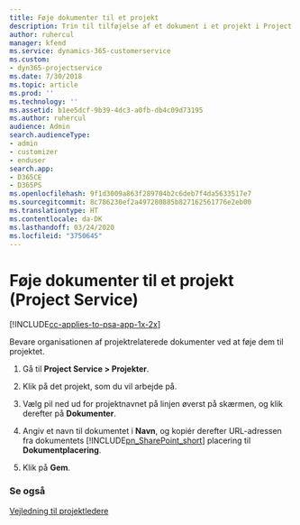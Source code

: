 ```yaml
---
title: Føje dokumenter til et projekt
description: Trin til tilføjelse af et dokument i et projekt i Project Service
author: ruhercul
manager: kfend
ms.service: dynamics-365-customerservice
ms.custom:
- dyn365-projectservice
ms.date: 7/30/2018
ms.topic: article
ms.prod: ''
ms.technology: ''
ms.assetid: b1ee5dcf-9b39-4dc3-a0fb-db4c09d73195
ms.author: ruhercul
audience: Admin
search.audienceType:
- admin
- customizer
- enduser
search.app:
- D365CE
- D365PS
ms.openlocfilehash: 9f1d3009a863f289704b2c6deb7f4da5633517e7
ms.sourcegitcommit: 8c786230ef2a497280885b827162561776e2eb00
ms.translationtype: HT
ms.contentlocale: da-DK
ms.lasthandoff: 03/24/2020
ms.locfileid: "3750645"
---
```

# <a name="add-documents-to-a-project-project-service"></a>Føje dokumenter til et projekt (Project Service)

[!INCLUDE[cc-applies-to-psa-app-1x-2x](../includes/cc-applies-to-psa-app-1x-2x.md)]

Bevare organisationen af projektrelaterede dokumenter ved at føje dem til projektet.  
  
1. Gå til **Project Service > Projekter**.  
  
2. Klik på det projekt, som du vil arbejde på.  
  
3. Vælg pil ned ud for projektnavnet på linjen øverst på skærmen, og klik derefter på **Dokumenter**.  
  
4. Angiv et navn til dokumentet i **Navn**, og kopiér derefter URL-adressen fra dokumentets [!INCLUDE[pn_SharePoint_short](../includes/pn-sharepoint-short.md)] placering til **Dokumentplacering**.  
  
5. Klik på **Gem**.  
  
### <a name="see-also"></a>Se også  
 [Vejledning til projektledere](../project-service/project-manager-guide.md)
